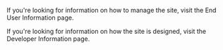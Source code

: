If you're looking for information on how to manage the site, visit the End User Information page.

If you're looking for information on how the site is designed, visit the Developer Information page.